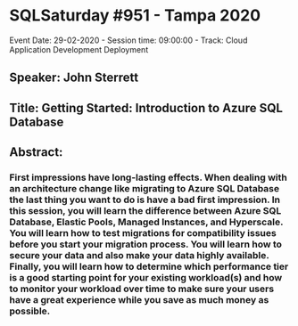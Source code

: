# SQLSaturday #951 - Tampa 2020
Event Date: 29-02-2020 - Session time: 09:00:00 - Track: Cloud Application Development  Deployment
## Speaker: John Sterrett
## Title: Getting Started: Introduction to Azure SQL Database
## Abstract:
### First impressions have long-lasting effects. When dealing with an architecture change like migrating to Azure SQL Database the last thing you want to do is have a bad first impression. In this session, you will learn the difference between Azure SQL Database, Elastic Pools, Managed Instances, and Hyperscale.  You will learn how to test migrations for compatibility issues before you start your migration process. You will learn how to secure your data and also make your data highly available. Finally, you will learn how to determine which performance tier is a good starting point for your existing workload(s) and how to monitor your workload over time to make sure your users have a great experience while you save as much money as possible.
